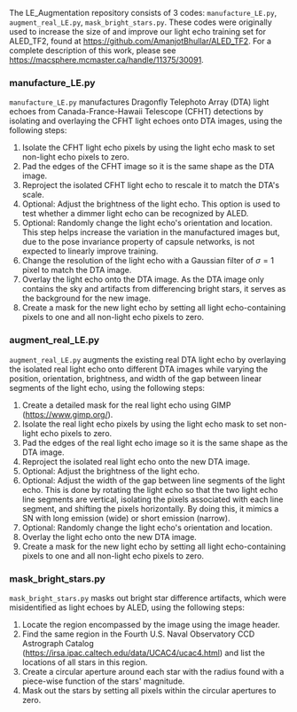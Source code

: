 The LE_Augmentation repository consists of 3 codes: `manufacture_LE.py`, `augment_real_LE.py`, `mask_bright_stars.py`. These codes were originally used to increase the size of and improve our light echo training set for ALED_TF2, found at https://github.com/AmanjotBhullar/ALED_TF2. For a complete description of this work, please see https://macsphere.mcmaster.ca/handle/11375/30091.

### manufacture_LE.py
`manufacture_LE.py` manufactures Dragonfly Telephoto Array (DTA) light echoes from Canada-France-Hawaii Telescope (CFHT) detections by isolating and overlaying the CFHT light echoes onto DTA images, using the following steps:

1. Isolate the CFHT light echo pixels by using the light echo mask to set non-light echo pixels to zero.
2. Pad the edges of the CFHT image so it is the same shape as the DTA image.
3. Reproject the isolated CFHT light echo to rescale it to match the DTA's scale.
4. Optional: Adjust the brightness of the light echo. This option is used to test whether a dimmer light echo can be recognized by ALED.
5. Optional: Randomly change the light echo's orientation and location. This step helps increase the variation in the manufactured images but, due to the pose invariance property of capsule networks, is not expected to linearly improve training.
6. Change the resolution of the light echo with a Gaussian filter of $\sigma = 1$ pixel to match the DTA image.
7. Overlay the light echo onto the DTA image. As the DTA image only contains the sky and artifacts from differencing bright stars, it serves as the background for the new image.
8. Create a mask for the new light echo by setting all light echo-containing pixels to one and all non-light echo pixels to zero.

 ### augment_real_LE.py
 `augment_real_LE.py` augments the existing real DTA light echo by overlaying the isolated real light echo onto different DTA images while varying the position, orientation, brightness, and width of the gap between linear segments of the light echo, using the following steps:

 1. Create a detailed mask for the real light echo using GIMP (https://www.gimp.org/).
 2. Isolate the real light echo pixels by using the light echo mask to set non-light echo pixels to zero.
 3. Pad the edges of the real light echo image so it is the same shape as the DTA image.
 4. Reproject the isolated real light echo onto the new DTA image.
 5. Optional: Adjust the brightness of the light echo.
 6. Optional: Adjust the width of the gap between line segments of the light echo. This is done by rotating the light echo so that the two light echo line segments are vertical, isolating the pixels associated with each line segment, and shifting the pixels horizontally. By doing this, it mimics a SN with long emission (wide) or short emission (narrow).
 7. Optional: Randomly change the light echo's orientation and location.
 8. Overlay the light echo onto the new DTA image.
 9. Create a mask for the new light echo by setting all light echo-containing pixels to one and all non-light echo pixels to zero.

### mask_bright_stars.py
`mask_bright_stars.py` masks out bright star difference artifacts, which were misidentified as light echoes by ALED, using the following steps:

1. Locate the region encompassed by the image using the image header.
2. Find the same region in the Fourth U.S. Naval Observatory CCD Astrograph Catalog (https://irsa.ipac.caltech.edu/data/UCAC4/ucac4.html) and list the locations of all stars in this region.
3. Create a circular aperture around each star with the radius found with a piece-wise function of the stars' magnitude.
4. Mask out the stars by setting all pixels within the circular apertures to zero.
